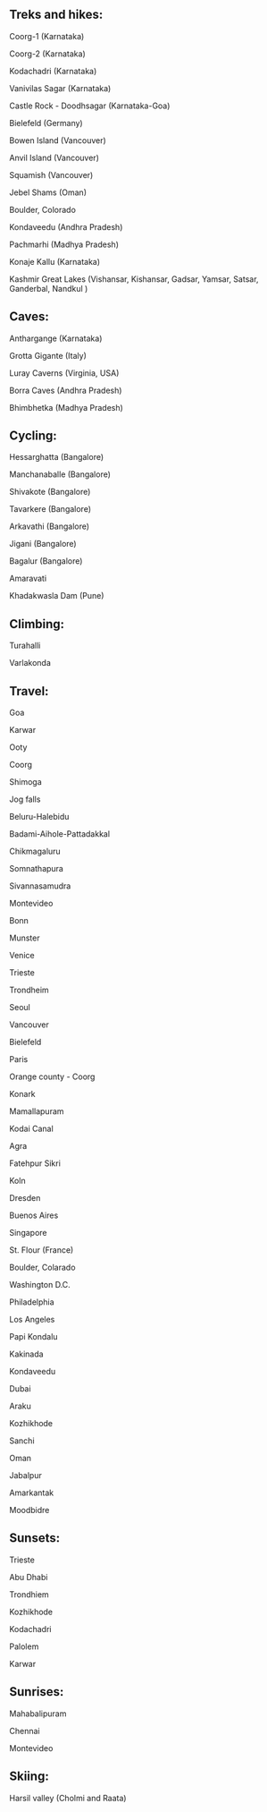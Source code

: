## Treks and hikes: 

Coorg-1 (Karnataka)

Coorg-2 (Karnataka)

Kodachadri (Karnataka)

Vanivilas Sagar (Karnataka)

Castle Rock - Doodhsagar (Karnataka-Goa)

Bielefeld (Germany)

Bowen Island (Vancouver)

Anvil Island (Vancouver)

Squamish (Vancouver)

Jebel Shams (Oman)

Boulder, Colorado

Kondaveedu (Andhra Pradesh)

Pachmarhi (Madhya Pradesh)

Konaje Kallu (Karnataka)

Kashmir Great Lakes (Vishansar, Kishansar, Gadsar, Yamsar, Satsar, Ganderbal, Nandkul )

## Caves:
Anthargange (Karnataka)

Grotta Gigante (Italy)

Luray Caverns (Virginia, USA)

Borra Caves (Andhra Pradesh)

Bhimbhetka (Madhya Pradesh)

## Cycling:
Hessarghatta (Bangalore)

Manchanaballe (Bangalore)

Shivakote (Bangalore)

Tavarkere (Bangalore)

Arkavathi (Bangalore)

Jigani (Bangalore)

Bagalur (Bangalore)

Amaravati 

Khadakwasla Dam (Pune)

## Climbing:

Turahalli

Varlakonda

## Travel:
Goa

Karwar

Ooty

Coorg

Shimoga

Jog falls

Beluru-Halebidu

Badami-Aihole-Pattadakkal

Chikmagaluru

Somnathapura

Sivannasamudra

Montevideo

Bonn

Munster

Venice

Trieste

Trondheim

Seoul

Vancouver

Bielefeld

Paris

Orange county - Coorg

Konark

Mamallapuram

Kodai Canal

Agra

Fatehpur Sikri

Koln

Dresden

Buenos Aires

Singapore

St. Flour (France)

Boulder, Colarado

Washington D.C.

Philadelphia

Los Angeles

Papi Kondalu

Kakinada

Kondaveedu

Dubai

Araku

Kozhikhode

Sanchi

Oman

Jabalpur

Amarkantak

Moodbidre

## Sunsets:

Trieste

Abu Dhabi

Trondhiem

Kozhikhode

Kodachadri

Palolem

Karwar

## Sunrises:

Mahabalipuram

Chennai

Montevideo

## Skiing:

Harsil valley (Cholmi and Raata) 




